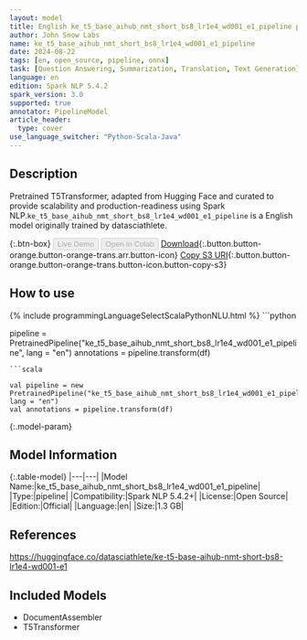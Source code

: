 ```yaml
---
layout: model
title: English ke_t5_base_aihub_nmt_short_bs8_lr1e4_wd001_e1_pipeline pipeline T5Transformer from datasciathlete
author: John Snow Labs
name: ke_t5_base_aihub_nmt_short_bs8_lr1e4_wd001_e1_pipeline
date: 2024-08-22
tags: [en, open_source, pipeline, onnx]
task: [Question Answering, Summarization, Translation, Text Generation]
language: en
edition: Spark NLP 5.4.2
spark_version: 3.0
supported: true
annotator: PipelineModel
article_header:
  type: cover
use_language_switcher: "Python-Scala-Java"
---
```


## Description

Pretrained T5Transformer, adapted from Hugging Face and curated to provide scalability and production-readiness using Spark NLP.`ke_t5_base_aihub_nmt_short_bs8_lr1e4_wd001_e1_pipeline` is a English model originally trained by datasciathlete.

{:.btn-box}
<button class="button button-orange" disabled>Live Demo</button>
<button class="button button-orange" disabled>Open in Colab</button>
[Download](https://s3.amazonaws.com/auxdata.johnsnowlabs.com/public/models/ke_t5_base_aihub_nmt_short_bs8_lr1e4_wd001_e1_pipeline_en_5.4.2_3.0_1724310045584.zip){:.button.button-orange.button-orange-trans.arr.button-icon}
[Copy S3 URI](s3://auxdata.johnsnowlabs.com/public/models/ke_t5_base_aihub_nmt_short_bs8_lr1e4_wd001_e1_pipeline_en_5.4.2_3.0_1724310045584.zip){:.button.button-orange.button-orange-trans.button-icon.button-copy-s3}

## How to use



<div class="tabs-box" markdown="1">
{% include programmingLanguageSelectScalaPythonNLU.html %}
```python

pipeline = PretrainedPipeline("ke_t5_base_aihub_nmt_short_bs8_lr1e4_wd001_e1_pipeline", lang = "en")
annotations =  pipeline.transform(df)   

```
```scala

val pipeline = new PretrainedPipeline("ke_t5_base_aihub_nmt_short_bs8_lr1e4_wd001_e1_pipeline", lang = "en")
val annotations = pipeline.transform(df)

```
</div>

{:.model-param}
## Model Information

{:.table-model}
|---|---|
|Model Name:|ke_t5_base_aihub_nmt_short_bs8_lr1e4_wd001_e1_pipeline|
|Type:|pipeline|
|Compatibility:|Spark NLP 5.4.2+|
|License:|Open Source|
|Edition:|Official|
|Language:|en|
|Size:|1.3 GB|

## References

https://huggingface.co/datasciathlete/ke-t5-base-aihub-nmt-short-bs8-lr1e4-wd001-e1

## Included Models

- DocumentAssembler
- T5Transformer